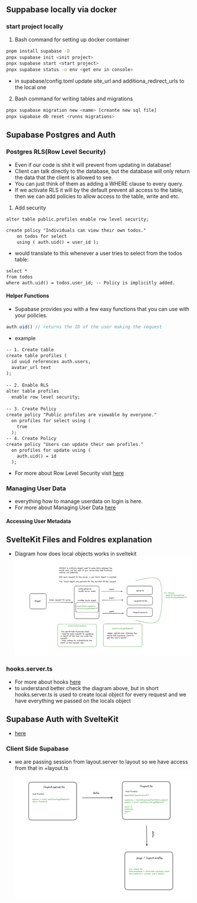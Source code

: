 ## Suppabase locally via docker
### start project locally
1. Bash command for setting up docker container 
```bash
pnpm install supabase -D
pnpx supabase init <init project>
pnpx supabase start <start project>
pnpx supabase status -o env <get env in console>
````
- in supabase/config.toml update site_url and additiona_redirect_urls to the local one

2. Bash command for writing tables and migrations
```bash
pnpx supabase migration new <name> [creante new sql file]
pnpx supabase db reset <runns migrations>
```
## Supabase Postgres and Auth 
### Postgres RLS(Row Level Security)
- Even if our code is shit it will prevent from updating in database!
- Client can talk directly to the database, but the database will only return the data that the client is allowed to see.
- You can just think of them as adding a WHERE clause to every query.
- If we activate RLS it will by the default prevent all access to the table, then we can add policies to allow access to the table, write and etc.

1. Add security
```postgresql
alter table public.profiles enable row level security;
```

```postgresql
create policy "Individuals can view their own todos."
    on todos for select
    using ( auth.uid() = user_id );
```
- would translate to this whenever a user tries to select from the todos table:
```postgresql
select *
from todos
where auth.uid() = todos.user_id; -- Policy is implicitly added.
```
#### Helper Functions 
- Supabase provides you with a few easy functions that you can use with your policies.
```ts
auth.uid() // returns the ID of the user making the request
```
- example 
```postgresql
-- 1. Create table
create table profiles (
  id uuid references auth.users,
  avatar_url text
);

-- 2. Enable RLS
alter table profiles
  enable row level security;

-- 3. Create Policy
create policy "Public profiles are viewable by everyone."
  on profiles for select using (
    true
  );
-- 4. Create Policy
create policy "Users can update their own profiles."
  on profiles for update using (
    auth.uid() = id
  );
```
- For more about Row Level Security visit [here](https://supabase.com/docs/guides/auth/row-level-security) 
### Managing User Data 
- everything how to manage userdata on login is here.
- For more about Managing User Data [here](https://supabase.com/docs/guides/auth/managing-user-data)
#### Accessing User Metadata

## SvelteKit Files and Foldres explanation
- Diagram how does local objects works in sveltekit
![Alt text](markdown_data/local-object.png)

### hooks.server.ts
- For more about hooks [here](https://kit.svelte.dev/docs/hooks) 
- to understand better check the diagram above, but in short hooks.server.ts is used to create local object for every request and we have everything we passed on the locals object 
## Supabase Auth with SvelteKit 
- [here](https://supabase.com/docs/guides/auth/auth-helpers/sveltekit)

### Client Side Supabase 
- we are passing session from layout.server to layout so we have access from that in +layout.ts
![Alt text](markdown_data/client-side-supabase.png)

